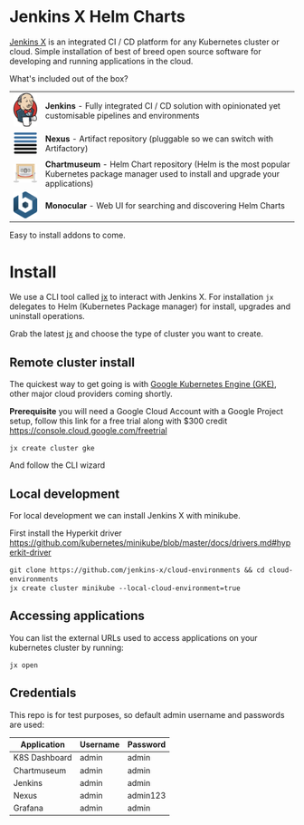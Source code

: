 # Jenkins X Helm Charts

[Jenkins X](https://jenkins-x.github.io/jenkins-x-website/) is an integrated CI / CD platform for any Kubernetes cluster or cloud.  Simple installation of best of breed open source software for developing and running applications in the cloud.

What's included out of the box?

|                                   |                                       |
| --------------------------------- | ------------------------------------- |
|![Jenkins](https://raw.githubusercontent.com/jenkins-x/jenkins-x-platform/master/images/jenkins.png)   | __Jenkins__ - Fully integrated CI / CD solution with opinionated yet customisable pipelines and environments |
|![Sonartype Nexus 3](https://raw.githubusercontent.com/jenkins-x/jenkins-x-platform/master/images/nexus.png) | __Nexus__ - Artifact repository (pluggable so we can switch with Artifactory) |
|![Chartmuseum](https://raw.githubusercontent.com/jenkins-x/jenkins-x-platform/master/images/chartmuseum.png) | __Chartmuseum__ - Helm Chart repository (Helm is the most popular Kubernetes package manager used to install and upgrade your applications)|
|![Monocular](https://raw.githubusercontent.com/jenkins-x/jenkins-x-platform/master/images/bitnami.png) | __Monocular__ - Web UI for searching and discovering Helm Charts |

Easy to install addons to come.

# Install

We use a CLI tool called [jx](https://github.com/jenkins-x/jx) to interact with Jenkins X.  For installation `jx` delegates to Helm (Kubernetes Package manager) for install, upgrades and uninstall operations.

Grab the latest [jx](https://github.com/jenkins-x/jx/releases/latest) and choose the type of cluster you want to create.
## Remote cluster install

The quickest way to get going is with [Google Kubernetes Engine (GKE)](https://cloud.google.com/kubernetes-engine/), other major cloud providers coming shortly.

__Prerequisite__ you will need a Google Cloud Account with a Google Project setup, follow this link for a free trial along with $300 credit https://console.cloud.google.com/freetrial

```
jx create cluster gke
```
And follow the CLI wizard

## Local development

For local development we can install Jenkins X with minikube.

First install the Hyperkit driver https://github.com/kubernetes/minikube/blob/master/docs/drivers.md#hyperkit-driver

```
git clone https://github.com/jenkins-x/cloud-environments && cd cloud-environments
jx create cluster minikube --local-cloud-environment=true
```

## Accessing applications

You can list the external URLs used to access applications on your kubernetes cluster by running:
```
jx open
```

## Credentials

This repo is for test purposes, so default admin username and passwords are used:

| Application   | Username | Password |
| ------------- | -------- | -------- |
| K8S Dashboard | admin    | admin    |
| Chartmuseum   | admin    | admin    |
| Jenkins       | admin    | admin    |
| Nexus         | admin    | admin123 |
| Grafana       | admin    | admin    |
